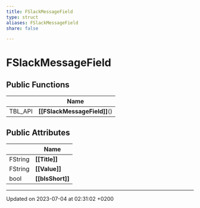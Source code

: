 ```yaml
---
title: FSlackMessageField
type: struct
aliases: FSlackMessageField
share: false

---
```


# FSlackMessageField





## Public Functions

|                | Name           |
| -------------- | -------------- |
| TBL_API | **[[FSlackMessageField]]**() |

## Public Attributes

|                | Name           |
| -------------- | -------------- |
| FString | **[[Title]]**  |
| FString | **[[Value]]**  |
| bool | **[[bIsShort]]**  |

-------------------------------

Updated on 2023-07-04 at 02:31:02 +0200